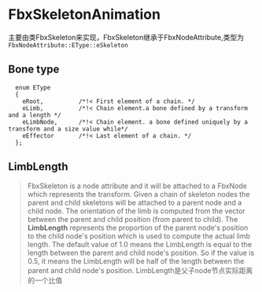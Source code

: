 # FbxSkeletonAnimation
主要由类FbxSkeleton来实现，FbxSkeleton继承于FbxNodeAttribute,类型为`FbxNodeAttribute::EType::eSkeleton`

## Bone type
	  enum EType
	  {
	    eRoot,			/*!< First element of a chain. */
	    eLimb,			/*!< Chain element.a bone defined by a transform and a length */
	    eLimbNode,		/*!< Chain element. a bone defined uniquely by a transform and a size value while*/
	    eEffector		/*!< Last element of a chain. */
	  };    

## LimbLength
>FbxSkeleton is a node attribute and it will be attached to a FbxNode which represents the transform.
Given a chain of skeleton nodes the parent and child skeletons will be attached to a parent node and a child node.
The orientation of the limb is computed from the vector between the parent and child position (from parent to child). 
The **LimbLength** represents the proportion 
of the parent node's position to the child node's position which is used to compute the actual limb length.
The default value of 1.0 means the LimbLength is equal to the length between the parent and child node's position.
So if the value is 0.5, it means the LimbLength will be half of the length between the parent and child node's position.
LimbLength是父子node节点实际距离的一个比值